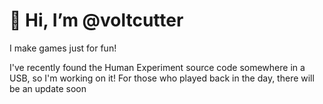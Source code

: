 # 👋 Hi, I’m @voltcutter
I make games just for fun! 

I've recently found the Human Experiment source code somewhere in a USB, so I'm working on it! For those who played back in the day, there will be an update soon
<!---
voltcutter/voltcutter is a ✨ special ✨ repository because its `README.md` (this file) appears on your GitHub profile.
You can click the Preview link to take a look at your changes.
--->
